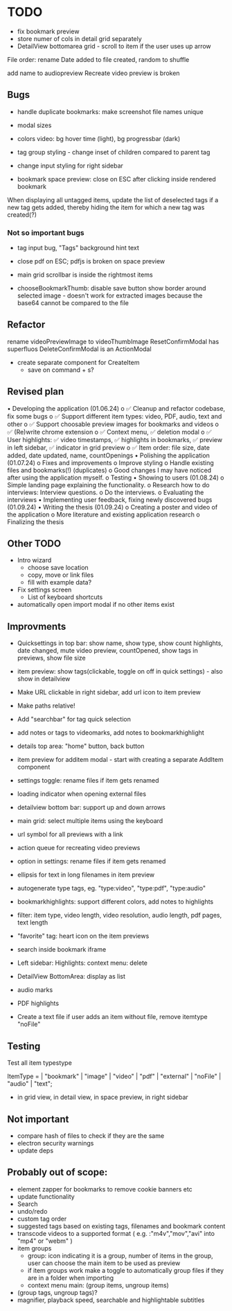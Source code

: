 # TODO


* fix bookmark preview
* store numer of cols in detail grid separately
* DetailView bottomarea grid - scroll to item if the user uses up arrow

File order: rename Date added to file created, random to shuffle

add name to audiopreview
Recreate video preview is broken 


## Bugs
* handle duplicate bookmarks: make screenshot file names unique
* modal sizes
* colors video: bg hover time (light), bg progressbar (dark)
* tag group styling - change inset of children compared to parent tag

* change input styling for right sidebar

* bookmark space preview: 
    close on ESC after clicking inside rendered bookmark

When displaying all untagged items, update the list of deselected tags if a new tag gets added, thereby hiding the item for which a new tag was created(?)

### Not so important bugs
* tag input bug, "Tags" background hint text
* close pdf on ESC; pdfjs is broken on space preview
* main grid scrollbar is inside the rightmost items

* chooseBookmarkThumb: 
    disable save button
    show border around selected image - doesn't work for extracted images because the base64 cannot be compared to the file

## Refactor
rename videoPreviewImage to videoThumbImage
ResetConfirmModal has superfluos <Modal>
DeleteConfirmModal is an ActionModal
* create separate component for CreateItem
    - save on command + s?

## Revised plan
•	Developing the application (01.06.24)
    o	✅ Cleanup and refactor codebase, fix some bugs
    o	✅ Support different item types: video, PDF, audio, text and other
    o	✅ Support choosable preview images for bookmarks and videos
    o	✅ (Re)write chrome extension
    o	✅ Context menu, ✅ deletion modal
    o	✅ User highlights: ✅ video timestamps, ✅ highlights in bookmarks, ✅ preview in left sidebar, ✅ indicator in grid preview
    o	✅ Item order: file size, date added, date updated, name, countOpenings
•	Polishing the application (01.07.24)
    o	Fixes and improvements
    o	Improve styling
    o	Handle existing files and bookmarks(!) (duplicates)
    o	Good changes I may have noticed after using the application myself.
    o	Testing
•	Showing to users (01.08.24)
    o	Simple landing page explaining the functionality.
    o	Research how to do interviews: Interview questions.
    o	Do the interviews.
    o	Evaluating the interviews
•	Implementing user feedback, fixing newly discovered bugs (01.09.24)
•	Writing the thesis (01.09.24)
    o	Creating a poster and video of the application
    o	More literature and existing application research
    o	Finalizing the thesis


## Other TODO
* Intro wizard
    * choose save location
    * copy, move or link files
    * fill with example data?
* Fix settings screen
    * List of keyboard shortcuts
* automatically open import modal if no other items exist

## Improvments
* Quicksettings in top bar: show name, show type, show count highlights, date changed, mute video preview, countOpened, show tags in previews, show file size
* item preview: show tags(clickable, toggle on off in quick settings) - also show in detailview
* Make URL clickable in right sidebar, add url icon to item preview
* Make paths relative!
* Add "searchbar" for tag quick selection 
* add notes or tags to videomarks, add notes to bookmarkhighlight
* details top area: "home" button, back button
* item preview for additem modal - start with creating a separate AddItem component

* settings toggle: rename files if item gets renamed
* loading indicator when opening external files
* detailview bottom bar: support up and down arrows
* main grid: select multiple items using the keyboard
* url symbol for all previews with a link
* action queue for recreating video previews
* option in settings: rename files if item gets renamed
* ellipsis for text in long filenames in item preview
* autogenerate type tags, eg. "type:video", "type:pdf", "type:audio"
* bookmarkhighlights: support different colors, add notes to highlights
* filter: item type, video length, video resolution, audio length, pdf pages, text length
* "favorite" tag: heart icon on the item previews
* search inside bookmark iframe
* Left sidebar: Highlights: context menu: delete
* DetailView BottomArea: display as list
* audio marks
* PDF highlights
* Create a text file if user adds an item without file, remove itemtype "noFile"

## Testing
Test all item typestype 

ItemType =
  | "bookmark"
  | "image"
  | "video"
  | "pdf"
  | "external"
  | "noFile"
  | "audio"
  | "text";

* in grid view, in detail view, in space preview, in right sidebar

## Not important
* compare hash of files to check if they are the same
* electron security warnings
* update deps


## Probably out of scope:
* element zapper for bookmarks to remove cookie banners etc
* update functionality
* Search
* undo/redo  
* custom tag order
* suggested tags based on existing tags, filenames and bookmark content
* transcode videos to a supported format ( e.g. :"m4v","mov","avi" into "mp4" or "webm" )
* item groups
    * group: icon indicating it is a group,  number of items in the group, user can choose the main item to be used as preview
    * if item groups work make a toggle to automatically group files if they are in a folder when importing
    * context menu main: (group items, ungroup items)
* (group tags, ungroup tags)?
* magnifier, playback speed, searchable and highlightable subtitles